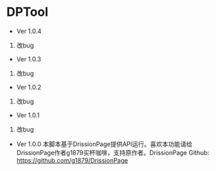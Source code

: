 # DPTool
* Ver 1.0.4
1. 改bug

* Ver 1.0.3
1. 改bug

* Ver 1.0.2
1. 改bug

* Ver 1.0.1
1. 改bug

* Ver 1.0.0
本脚本基于DrissionPage提供API运行。喜欢本功能请给DrissionPage作者g1879买杯咖啡，支持原作者。DrissionPage Github: https://github.com/g1879/DrissionPage